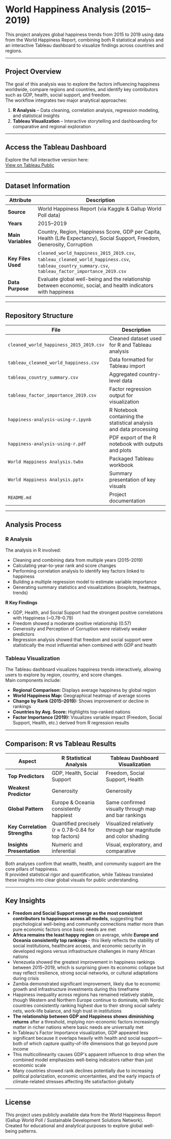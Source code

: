 # World Happiness Analysis (2015–2019)

This project analyzes global happiness trends from 2015 to 2019 using data from the World Happiness Report, combining both R statistical analysis and an interactive Tableau dashboard to visualize findings across countries and regions.

---

## Project Overview
The goal of this analysis was to explore the factors influencing happiness worldwide, compare regions and countries, and identify key contributors such as GDP, health, social support, and freedom.  
The workflow integrates two major analytical approaches:
1. **R Analysis** – Data cleaning, correlation analysis, regression modeling, and statistical insights  
2. **Tableau Visualization** – Interactive storytelling and dashboarding for comparative and regional exploration

---

## Access the Tableau Dashboard
Explore the full interactive version here:  
[View on Tableau Public](https://public.tableau.com/app/profile/adrianchavezloya/viz/WorldHappinessAnalysis_17604612913100/Dashboard)

---

## Dataset Information

| Attribute | Description |
|------------|-------------|
| **Source** | World Happiness Report (via Kaggle & Gallup World Poll data) |
| **Years** | 2015–2019 |
| **Main Variables** | Country, Region, Happiness Score, GDP per Capita, Health (Life Expectancy), Social Support, Freedom, Generosity, Corruption |
| **Key Files Used** | `cleaned_world_happiness_2015_2019.csv`, `tableau_cleaned_world_happiness.csv`, `tableau_country_summary.csv`, `tableau_factor_importance_2019.csv` |
| **Data Purpose** | Evaluate global well-being and the relationship between economic, social, and health indicators with happiness |

---

## Repository Structure

| File | Description |
|------|--------------|
| `cleaned_world_happiness_2015_2019.csv` | Cleaned dataset used for R and Tableau analysis |
| `tableau_cleaned_world_happiness.csv` | Data formatted for Tableau import |
| `tableau_country_summary.csv` | Aggregated country-level data |
| `tableau_factor_importance_2019.csv` | Factor regression output for visualization |
| `happiness-analysis-using-r.ipynb` | R Notebook containing the statistical analysis and data processing |
| `happiness-analysis-using-r.pdf` | PDF export of the R notebook with outputs and plots |
| `World Happiness Analysis.twbx` | Packaged Tableau workbook |
| `World Happiness Analysis.pptx` | Summary presentation of key visuals |
| `README.md` | Project documentation |

---

## Analysis Process

### R Analysis
The analysis in R involved:
- Cleaning and combining data from multiple years (2015–2019)
- Calculating year-to-year rank and score changes
- Performing correlation analysis to identify key factors linked to happiness
- Building a multiple regression model to estimate variable importance
- Generating summary statistics and visualizations (boxplots, heatmaps, trends)

**R Key Findings**
- GDP, Health, and Social Support had the strongest positive correlations with Happiness (~0.78–0.79)  
- Freedom showed a moderate positive relationship (0.57)  
- Generosity and Perception of Corruption were relatively weaker predictors  
- Regression analysis showed that freedom and social support were statistically the most influential when combined with GDP and health

### Tableau Visualization
The Tableau dashboard visualizes happiness trends interactively, allowing users to explore by region, country, and score changes.  
Main components include:
- **Regional Comparison:** Displays average happiness by global region  
- **World Happiness Map:** Geographical heatmap of average scores  
- **Change by Rank (2015–2019):** Shows improvement or decline in rankings  
- **Countries by Avg. Score:** Highlights top-ranked nations  
- **Factor Importance (2019):** Visualizes variable impact (Freedom, Social Support, Health, etc.) derived from R regression results

---

## Comparison: R vs Tableau Results

| Aspect | R Statistical Analysis | Tableau Dashboard Visualization |
|--------|------------------------|----------------------------------|
| **Top Predictors** | GDP, Health, Social Support | Freedom, Social Support, Health |
| **Weakest Predictor** | Generosity | Generosity |
| **Global Pattern** | Europe & Oceania consistently happiest | Same confirmed visually through map and bar rankings |
| **Key Correlation Strengths** | Quantified precisely (r ≈ 0.78–0.84 for top factors) | Visualized relatively through bar magnitude and color shading |
| **Insights Presentation** | Numeric and inferential | Visual, exploratory, and comparative |

Both analyses confirm that wealth, health, and community support are the core pillars of happiness.  
R provided statistical rigor and quantification, while Tableau translated these insights into clear global visuals for public understanding.

---

## Key Insights
- **Freedom and Social Support emerge as the most consistent contributors to happiness across all models**, suggesting that psychological well-being and community connections matter more than pure economic factors once basic needs are met
- **Africa remains the least happy region** on average, while **Europe and Oceania consistently top rankings** - this likely reflects the stability of social institutions, healthcare access, and economic security in developed regions versus infrastructure challenges in many African nations
- Venezuela showed the greatest improvement in happiness rankings between 2015–2019, which is surprising given its economic collapse but may reflect resilience, strong social networks, or cultural adaptations during crisis
- Zambia demonstrated significant improvement, likely due to economic growth and infrastructure investments during this timeframe
- Happiness inequality across regions has remained relatively stable, though Western and Northern Europe continue to dominate, with Nordic countries consistently ranking highest due to their strong social safety nets, work-life balance, and high trust in institutions
- **The relationship between GDP and Happiness shows diminishing returns** after a threshold, implying non-economic factors increasingly matter in richer nations where basic needs are universally met
- In Tableau's Factor Importance visualization, GDP appeared less significant because it overlaps heavily with health and social support—both of which capture quality-of-life dimensions that go beyond pure income
- This multicollinearity causes GDP's apparent influence to drop when the combined model emphasizes well-being indicators rather than just economic scale
- Many countries showed rank declines potentially due to increasing political polarization, economic uncertainties, and the early impacts of climate-related stresses affecting life satisfaction globally

---

## License
This project uses publicly available data from the World Happiness Report (Gallup World Poll / Sustainable Development Solutions Network).  
Created for educational and analytical purposes to explore global well-being patterns.
